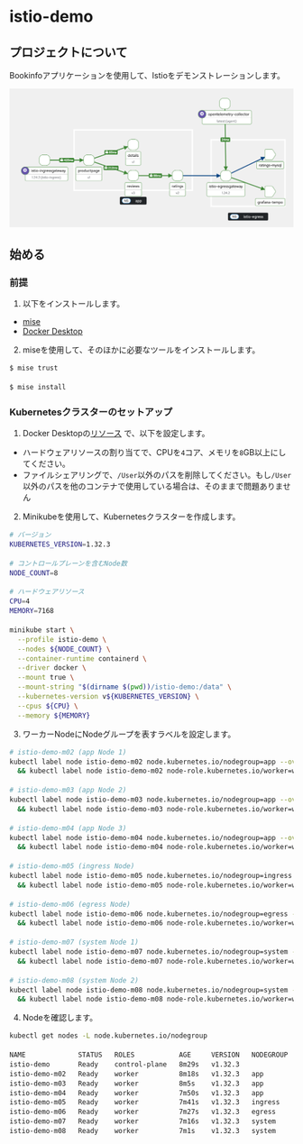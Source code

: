 # istio-demo

## プロジェクトについて

Bookinfoアプリケーションを使用して、Istioをデモンストレーションします。

![mesh-topology](./images/mesh-topology.png)

## 始める

### 前提

1. 以下をインストールします。

- [mise](https://mise.jdx.dev/getting-started.html)
- [Docker Desktop](https://docs.docker.com/desktop/)

2. miseを使用して、そのほかに必要なツールをインストールします。

```bash
$ mise trust

$ mise install
```

### Kubernetesクラスターのセットアップ

1. Docker Desktopの[リソース](https://docs.docker.com/desktop/settings-and-maintenance/settings/#resources) で、以下を設定します。

- ハードウェアリソースの割り当てで、CPUを`4`コア、メモリを`8`GB以上にしてください。
- ファイルシェアリングで、`/User`以外のパスを削除してください。もし`/User`以外のパスを他のコンテナで使用している場合は、そのままで問題ありません

2. Minikubeを使用して、Kubernetesクラスターを作成します。

```bash
# バージョン
KUBERNETES_VERSION=1.32.3

# コントロールプレーンを含むNode数
NODE_COUNT=8

# ハードウェアリソース
CPU=4
MEMORY=7168

minikube start \
  --profile istio-demo \
  --nodes ${NODE_COUNT} \
  --container-runtime containerd \
  --driver docker \
  --mount true \
  --mount-string "$(dirname $(pwd))/istio-demo:/data" \
  --kubernetes-version v${KUBERNETES_VERSION} \
  --cpus ${CPU} \
  --memory ${MEMORY}
```

3. ワーカーNodeにNodeグループを表すラベルを設定します。

```bash
# istio-demo-m02 (app Node 1)
kubectl label node istio-demo-m02 node.kubernetes.io/nodegroup=app --overwrite \
  && kubectl label node istio-demo-m02 node-role.kubernetes.io/worker=worker --overwrite

# istio-demo-m03 (app Node 2)
kubectl label node istio-demo-m03 node.kubernetes.io/nodegroup=app --overwrite \
  && kubectl label node istio-demo-m03 node-role.kubernetes.io/worker=worker --overwrite

# istio-demo-m04 (app Node 3)
kubectl label node istio-demo-m04 node.kubernetes.io/nodegroup=app --overwrite \
  && kubectl label node istio-demo-m04 node-role.kubernetes.io/worker=worker --overwrite

# istio-demo-m05 (ingress Node)
kubectl label node istio-demo-m05 node.kubernetes.io/nodegroup=ingress --overwrite \
  && kubectl label node istio-demo-m05 node-role.kubernetes.io/worker=worker --overwrite

# istio-demo-m06 (egress Node)
kubectl label node istio-demo-m06 node.kubernetes.io/nodegroup=egress --overwrite \
  && kubectl label node istio-demo-m06 node-role.kubernetes.io/worker=worker --overwrite

# istio-demo-m07 (system Node 1)
kubectl label node istio-demo-m07 node.kubernetes.io/nodegroup=system --overwrite \
  && kubectl label node istio-demo-m07 node-role.kubernetes.io/worker=worker --overwrite

# istio-demo-m08 (system Node 2)
kubectl label node istio-demo-m08 node.kubernetes.io/nodegroup=system --overwrite \
  && kubectl label node istio-demo-m08 node-role.kubernetes.io/worker=worker --overwrite
```

4. Nodeを確認します。

```bash
kubectl get nodes -L node.kubernetes.io/nodegroup

NAME             STATUS   ROLES           AGE     VERSION   NODEGROUP
istio-demo       Ready    control-plane   8m29s   v1.32.3
istio-demo-m02   Ready    worker          8m18s   v1.32.3   app
istio-demo-m03   Ready    worker          8m5s    v1.32.3   app
istio-demo-m04   Ready    worker          7m50s   v1.32.3   app
istio-demo-m05   Ready    worker          7m41s   v1.32.3   ingress
istio-demo-m06   Ready    worker          7m27s   v1.32.3   egress
istio-demo-m07   Ready    worker          7m16s   v1.32.3   system
istio-demo-m08   Ready    worker          7m1s    v1.32.3   system
```
